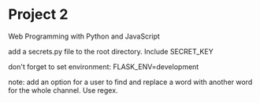 # Project 2

Web Programming with Python and JavaScript

add a secrets.py file to the root directory. Include SECRET_KEY

don't forget to set environment: FLASK_ENV=development

note: add an option for a user to find and replace a word with another word for the whole channel. Use regex.